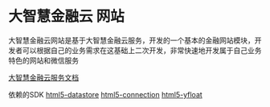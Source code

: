 # 大智慧金融云 网站

大智慧金融云网站是基于大智慧金融云服务，开发的一个基本的金融网站模块，开发者可以根据自己的业务需求在这基础上二次开发，非常快速地开发属于自己业务特色的网站和微信服务

[大智慧金融云服务文档](https://www.gitbook.com/book/elsejj/dzhyun/details)

依赖的SDK
[html5-datastore](https://github.com/huicloud/html5-datastore)
[html5-connection](https://github.com/huicloud/html5-connection)
[html5-yfloat](https://github.com/huicloud/html5-yfloat)
